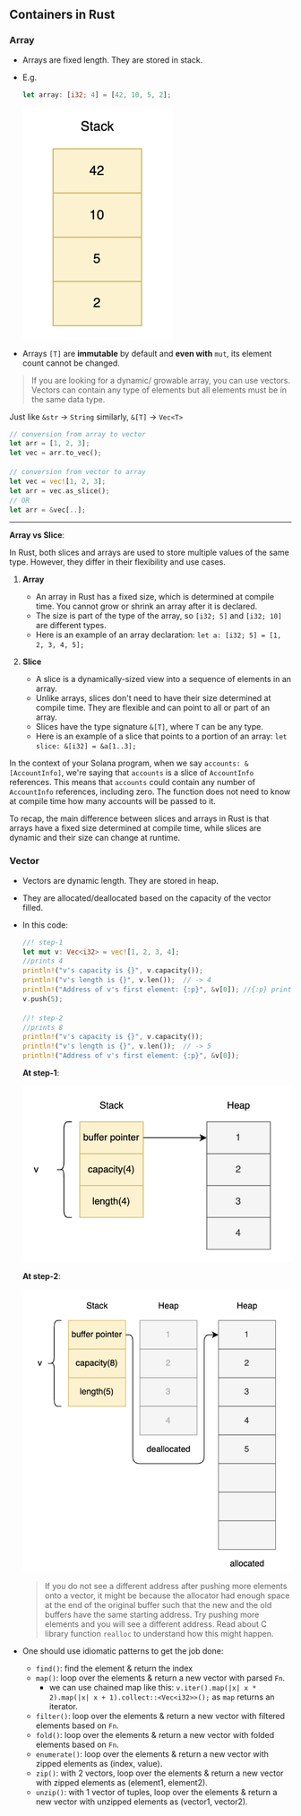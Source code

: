 ## Containers in Rust

### Array

- Arrays are fixed length. They are stored in stack.
- E.g.

  ```rs
  let array: [i32; 4] = [42, 10, 5, 2];
  ```

  ![](../../img/array.png)

- Arrays `[T]` are **immutable** by default and **even with** `mut`, its element count cannot be changed.

> If you are looking for a dynamic/ growable array, you can use vectors. Vectors can contain any type of elements but all elements must be in the same data type.

Just like `&str` -> `String` similarly, `&[T]` -> `Vec<T>`

```rust
// conversion from array to vector
let arr = [1, 2, 3];
let vec = arr.to_vec();

// conversion from vector to array
let vec = vec![1, 2, 3];
let arr = vec.as_slice();
// OR
let arr = &vec[..];
```

---

**Array vs Slice**:

In Rust, both slices and arrays are used to store multiple values of the same type. However, they differ in their flexibility and use cases.

1. **Array**

   - An array in Rust has a fixed size, which is determined at compile time. You cannot grow or shrink an array after it is declared.
   - The size is part of the type of the array, so `[i32; 5]` and `[i32; 10]` are different types.
   - Here is an example of an array declaration: `let a: [i32; 5] = [1, 2, 3, 4, 5];`

2. **Slice**
   - A slice is a dynamically-sized view into a sequence of elements in an array.
   - Unlike arrays, slices don't need to have their size determined at compile time. They are flexible and can point to all or part of an array.
   - Slices have the type signature `&[T]`, where `T` can be any type.
   - Here is an example of a slice that points to a portion of an array: `let slice: &[i32] = &a[1..3];`

In the context of your Solana program, when we say `accounts: &[AccountInfo]`, we're saying that `accounts` is a slice of `AccountInfo` references. This means that `accounts` could contain any number of `AccountInfo` references, including zero. The function does not need to know at compile time how many accounts will be passed to it.

To recap, the main difference between slices and arrays in Rust is that arrays have a fixed size determined at compile time, while slices are dynamic and their size can change at runtime.

### Vector

- Vectors are dynamic length. They are stored in heap.
- They are allocated/deallocated based on the capacity of the vector filled.
- In this code:

  ```rs
  //! step-1
  let mut v: Vec<i32> = vec![1, 2, 3, 4];
  //prints 4
  println!("v's capacity is {}", v.capacity());
  println!("v's length is {}", v.len());  // -> 4
  println!("Address of v's first element: {:p}", &v[0]); //{:p} prints the address
  v.push(5);

  //! step-2
  //prints 8
  println!("v's capacity is {}", v.capacity());
  println!("v's length is {}", v.len());  // -> 5
  println!("Address of v's first element: {:p}", &v[0]);
  ```

  **At step-1**:

  ![](../../img/vector_memory.png)

  **At step-2**:

  ![](../../img/vector_memory2.png)

  > If you do not see a different address after pushing more elements onto a vector, it might be because the allocator had enough space at the end of the original buffer such that the new and the old buffers have the same starting address. Try pushing more elements and you will see a different address. Read about C library function `realloc` to understand how this might happen.

- One should use idiomatic patterns to get the job done:
  - `find()`: find the element & return the index
  - `map()`: loop over the elements & return a new vector with parsed `Fn`.
    - we can use chained map like this: `v.iter().map(|x| x * 2).map(|x| x + 1).collect::<Vec<i32>>();` as `map` returns an iterator.
  - `filter()`: loop over the elements & return a new vector with filtered elements based on `Fn`.
  - `fold()`: loop over the elements & return a new vector with folded elements based on `Fn`.
  - `enumerate()`: loop over the elements & return a new vector with zipped elements as (index, value).
  - `zip()`: with 2 vectors, loop over the elements & return a new vector with zipped elements as (element1, element2).
  - `unzip()`: with 1 vector of tuples, loop over the elements & return a new vector with unzipped elements as (vector1, vector2).

